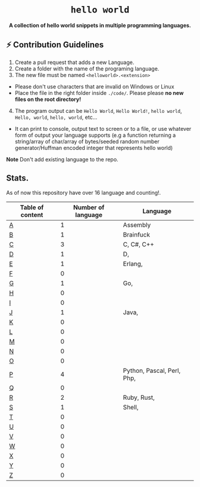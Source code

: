 <h1 align="center"><code>hello world</code></h1>
<p align="center">
    <strong>A collection of hello world snippets in multiple programming languages.</strong>
</p>

## ⚡️ Contribution Guidelines

1. Create a pull request that adds a new Language. 
2. Create a folder with the name of the programing language.
3. The new file must be named `<helloworld>.<extension>`
  - Please don't use characters that are invalid on Windows or Linux
  - Place the file in the right folder inside `./code/`. Please please **no new files on the root directory!**
4. The program output can be `Hello World`, `Hello World!`, `hello world`, `Hello, world`, `hello, world`, etc... 
  - It can print to console, output text to screen or to a file, or use whatever form of output your language supports (e.g a  function returning a string/array of char/array of bytes/seeded random number generator/Huffman encoded integer that represents hello world)


**Note** Don't add existing language to the repo.

## Stats.

As of now this repository have over 16 language and counting!.

| Table of content   |Number of language   | Language
| -------------------|---------------------|----------------
| [A][A]             | 1 | Assembly
| [B][B]             | 1 | Brainfuck
| [C][C]             | 3 | C, C#, C++
| [D][D]             | 1 | D,
| [E][E]             | 1 | Erlang,
| [F][F]             | 0 | 
| [G][G]             | 1 | Go, 
| [H][H]             | 0 |  
| [I][I]             | 0 |  
| [J][J]             | 1 | Java, 
| [K][K]             | 0 |  
| [L][L]             | 0 |  
| [M][M]             | 0 |  
| [N][N]             | 0 |  
| [O][O]             | 0 |  
| [P][P]             | 4 | Python, Pascal, Perl, Php,  
| [Q][Q]             | 0 |  
| [R][R]             | 2 | Ruby, Rust, 
| [S][S]             | 1 | Shell, 
| [T][T]             | 0 |  
| [U][U]             | 0 |  
| [V][V]             | 0 |  
| [W][W]             | 0 |  
| [X][X]             | 0 |  
| [Y][Y]             | 0 |  
| [Z][Z]             | 0 |  




[A]: https://github.com/centopw/helloworld/tree/master/Code/A
[B]: https://github.com/centopw/helloworld/tree/master/Code/B
[C]: https://github.com/centopw/helloworld/tree/master/Code/C
[D]: https://github.com/centopw/helloworld/tree/master/Code/D
[E]: https://github.com/centopw/helloworld/tree/master/Code/E
[F]: https://github.com/centopw/helloworld/tree/master/Code/F
[G]: https://github.com/centopw/helloworld/tree/master/Code/G
[H]: https://github.com/centopw/helloworld/tree/master/Code/H
[I]: https://github.com/centopw/helloworld/tree/master/Code/I
[J]: https://github.com/centopw/helloworld/tree/master/Code/J
[K]: https://github.com/centopw/helloworld/tree/master/Code/K
[L]: https://github.com/centopw/helloworld/tree/master/Code/L
[M]: https://github.com/centopw/helloworld/tree/master/Code/M
[N]: https://github.com/centopw/helloworld/tree/master/Code/N
[O]: https://github.com/centopw/helloworld/tree/master/Code/O
[P]: https://github.com/centopw/helloworld/tree/master/Code/P
[Q]: https://github.com/centopw/helloworld/tree/master/Code/Q
[R]: https://github.com/centopw/helloworld/tree/master/Code/R
[S]: https://github.com/centopw/helloworld/tree/master/Code/S
[T]: https://github.com/centopw/helloworld/tree/master/Code/T
[U]: https://github.com/centopw/helloworld/tree/master/Code/U
[V]: https://github.com/centopw/helloworld/tree/master/Code/V
[W]: https://github.com/centopw/helloworld/tree/master/Code/W
[X]: https://github.com/centopw/helloworld/tree/master/Code/X
[Y]: https://github.com/centopw/helloworld/tree/master/Code/Y
[Z]: https://github.com/centopw/helloworld/tree/master/Code/Z